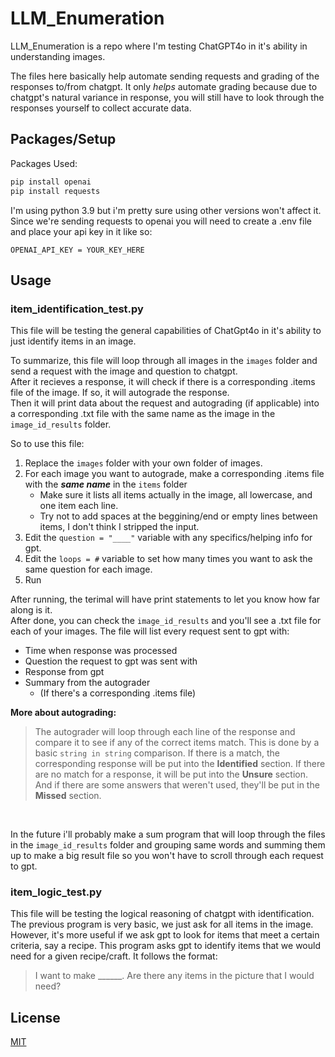 # LLM_Enumeration

<p>
  LLM_Enumeration is a repo where I'm testing ChatGPT4o in it's ability in understanding images. 
</p>

The files here basically help automate sending requests and grading of the responses to/from chatgpt. It only *helps* automate grading because due to chatgpt's natural variance in response, you will still have to look through the responses yourself to collect accurate data.


## Packages/Setup
<p>Packages Used:</p>

```bash
pip install openai
pip install requests
```
<p>
  I'm using python 3.9 but i'm pretty sure using other versions won't affect it.<br> 
  Since we're sending requests to openai you will need to create a .env file and place your api key in it like so:
</p>

```.env
OPENAI_API_KEY = YOUR_KEY_HERE
```

## Usage
### item_identification_test.py

This file will be testing the general capabilities of ChatGpt4o in it's ability to just identify items in an image. 

To summarize, this file will loop through all images in the ```images``` folder and send a request with the image and question to chatgpt.<br>
After it recieves a response, it will check if there is a corresponding .items file of the image. If so, it will autograde the response.<br>
Then it will print data about the request and autograding (if applicable) into a corresponding .txt file with the same name as the image in the ```image_id_results``` folder.<br>

So to use this file:
1. Replace the ```images``` folder with your own folder of images.
2. For each image you want to autograde, make a corresponding .items file with the ***same name*** in the ```items``` folder
   - Make sure it lists all items actually in the image, all lowercase, and one item each line.
   - Try not to add spaces at the beggining/end or empty lines between items, I don't think I stripped the input.
3. Edit the ```question = "____"``` variable with any specifics/helping info for gpt.
4. Edit the ```loops = #``` variable to set how many times you want to ask the same question for each image.
5. Run

After running, the terimal will have print statements to let you know how far along is it.<br>
After done, you can check the ```image_id_results``` and you'll see a .txt file for each of your images. The file will list every request sent to gpt with: 
- Time when response was processed
- Question the request to gpt was sent with
- Response from gpt
- Summary from the autograder
  - (If there's a corresponding .items file)


**More about autograding:**

> The autograder will loop through each line of the response and compare it to see if any of the correct items match. This is done by a basic ```string in string``` comparison. If there is a match, the corresponding response will be put into the **Identified** section. If there are no match for a response, it will be put into the **Unsure** section. And if there are some answers that weren't used, they'll be put in the **Missed** section.
<br>

In the future i'll probably make a sum program that will loop through the files in the ```image_id_results``` folder and grouping same words and summing them up to make a big result file so you won't have to scroll through each request to gpt.

### item_logic_test.py
This file will be testing the logical reasoning of chatgpt with identification. The previous program is very basic, we just ask for all items in the image. However, it's more useful if we ask gpt to look for items that meet a certain criteria, say a recipe. This program asks gpt to identify items that we would need for a given recipe/craft. It follows the format: <br>

>I want to make ______. Are there any items in the picture that I would need?





## License

[MIT](https://choosealicense.com/licenses/mit/)
